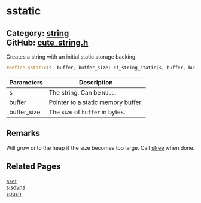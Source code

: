 [](../header.md ':include')

# sstatic

Category: [string](/api_reference?id=string)  
GitHub: [cute_string.h](https://github.com/RandyGaul/cute_framework/blob/master/include/cute_string.h)  
---

Creates a string with an initial static storage backing.

```cpp
#define sstatic(s, buffer, buffer_size) cf_string_static(s, buffer, buffer_size)
```

Parameters | Description
--- | ---
s | The string. Can be `NULL`.
buffer | Pointer to a static memory buffer.
buffer_size | The size of `buffer` in bytes.

## Remarks

Will grow onto the heap if the size becomes too large. Call [sfree](/string/sfree.md) when done.

## Related Pages

[sset](/string/sset.md)  
[sisdyna](/string/sisdyna.md)  
[spush](/string/spush.md)  

